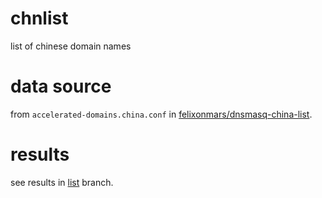 # chnlist
list of chinese domain names

# data source
from `accelerated-domains.china.conf` in [felixonmars/dnsmasq-china-list](https://github.com/felixonmars/dnsmasq-china-list).

# results
see results in [list](https://github.com/failwall/chnlist/tree/lists) branch.

